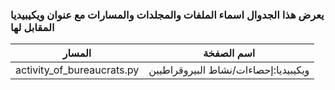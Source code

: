 ### يعرض هذا الجدوال اسماء الملفات والمجلدات والمسارات  مع عنوان ويكيبيديا المقابل لها

| المسار                     | اسم الصفخة                           |
|----------------------------|--------------------------------------|
| activity_of_bureaucrats.py | ويكيبيديا:إحصاءات/نشاط البيروقراطيين |
